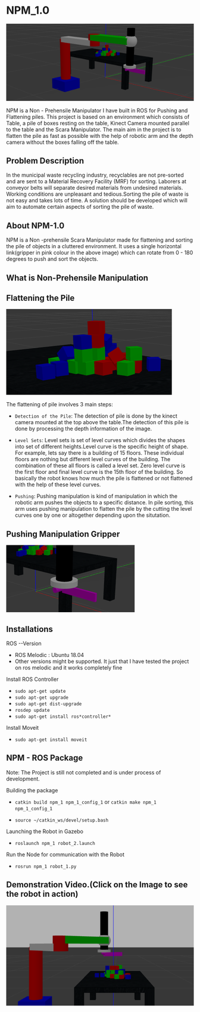 # NPM_1.0
![node_graph](npm_1/implementation/npm.png)


NPM is a Non - Prehensile Manipulator I have built in ROS for Pushing and Flattening piles. This project is based on an environment which consists of Table, a pile of boxes resting on the table, Kinect Camera mounted parallel to the table and the Scara Manipulator. The main aim in the project is to flatten the pile as fast as possible with the help of robotic arm and the depth camera without the boxes falling off the table.

## Problem Description
In the municipal waste recycling industry, recyclables are not pre-sorted and are sent to a Material Recovery Facility (MRF) for sorting. Laborers at conveyor belts will separate desired materials from undesired materials. Working conditions are unpleasant and tedious.Sorting the pile of waste is not easy and takes lots of time. A solution should be developed which will aim to automate certain aspects of sorting the pile of waste.

## About NPM-1.0
NPM is a Non -prehensile Scara Manipulator made for flattening and sorting the pile of objects in a cluttered environment. It uses a single horizontal link(gripper in pink colour in the above image) which can rotate from 0 - 180 degrees to push and sort the objects.

## What is Non-Prehensile Manipulation

## Flattening the Pile
![node_graph](npm_1/implementation/pile.png)

The flattening of pile involves 3 main steps:
- `Detection of the Pile`: The detection of pile is done by the kinect camera mounted at the top above the table.The detection of this pile is done by processing the depth information of the image.

- `Level Sets`: Level sets is set of level curves which divides the shapes into set of different heights.Level curve is the specific height of shape. For example, lets say there is a building of 15 floors. These individual floors are nothing but different level curves of the building. The combination of these all floors is called a level set. Zero level curve is the first floor and final level curve is the 15th floor of the building. So basically the robot knows how much the pile is flattened or not flattened with the help of these level curves.

- `Pushing`: Pushing manipulation is kind of manipulation in which the robotic arm pushes the objects to a specific distance. In pile sorting, this arm uses pushing manipulation to flatten the pile by the cutting the level curves one by one or altogether depending upon the situtation.


## Pushing Manipulation Gripper
![node_graph](npm_1/implementation/gripper.png)

## Installations
ROS --Version

- ROS Melodic : Ubuntu 18.04
- Other versions might be supported. It just that I have tested the project on ros melodic and it works completely fine

Install ROS Controller

- `sudo apt-get update` 
- `sudo apt-get upgrade` 
- `sudo apt-get dist-upgrade` 
- `rosdep update`
- `sudo apt-get install ros*controller*`

Install Moveit

- `sudo apt-get install moveit`


## NPM - ROS Package

Note: The Project is still not completed and is under process of development.

Building the package

- `catkin build npm_1 npm_1_config_1` or `catkin make npm_1 npm_1_config_1`

- `source ~/catkin_ws/devel/setup.bash`

Launching the Robot in Gazebo

- `roslaunch npm_1 robot_2.launch`

Run the Node for communication with the Robot

- `rosrun npm_1 robot_1.py`



## Demonstration Video.(Click on the Image to see the robot in action)

[![alt text][1]][2]

[1]: https://github.com/varun7860/NPM_1.0/blob/main/npm_1/implementation/video.png
[2]: https://youtu.be/YH-9LR51GG8

